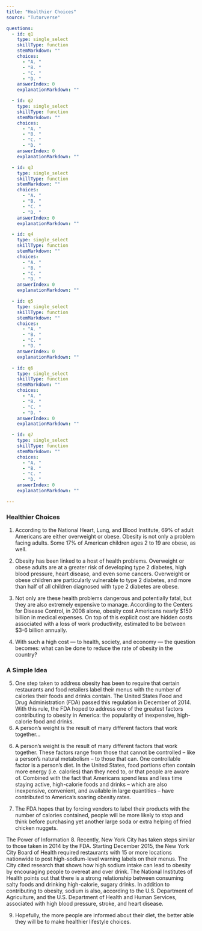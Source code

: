 ```yaml
---
title: "Healthier Choices"
source: "Tutorverse"

questions:
  - id: q1
    type: single_select
    skillType: function
    stemMarkdown: ""
    choices:
      - "A. "
      - "B. "
      - "C. "
      - "D. "
    answerIndex: 0
    explanationMarkdown: ""

  - id: q2
    type: single_select
    skillType: function
    stemMarkdown: ""
    choices:
      - "A. "
      - "B. "
      - "C. "
      - "D. "
    answerIndex: 0
    explanationMarkdown: ""

  - id: q3
    type: single_select
    skillType: function
    stemMarkdown: ""
    choices:
      - "A. "
      - "B. "
      - "C. "
      - "D. "
    answerIndex: 0
    explanationMarkdown: ""

  - id: q4
    type: single_select
    skillType: function
    stemMarkdown: ""
    choices:
      - "A. "
      - "B. "
      - "C. "
      - "D. "
    answerIndex: 0
    explanationMarkdown: ""

  - id: q5
    type: single_select
    skillType: function
    stemMarkdown: ""
    choices:
      - "A. "
      - "B. "
      - "C. "
      - "D. "
    answerIndex: 0
    explanationMarkdown: ""

  - id: q6
    type: single_select
    skillType: function
    stemMarkdown: ""
    choices:
      - "A. "
      - "B. "
      - "C. "
      - "D. "
    answerIndex: 0
    explanationMarkdown: ""

  - id: q7
    type: single_select
    skillType: function
    stemMarkdown: ""
    choices:
      - "A. "
      - "B. "
      - "C. "
      - "D. "
    answerIndex: 0
    explanationMarkdown: ""

---
```


### Healthier Choices

1. According to the National Heart, Lung, and Blood Institute, 69% of adult Americans are either overweight or obese. Obesity is not only a problem facing adults. Some 17% of American children ages 2 to 19 are obese, as well.

2. Obesity has been linked to a host of health problems. Overweight or obese adults are at a greater risk of developing type 2 diabetes, high blood pressure, heart disease, and even some cancers. Overweight or obese children are particularly vulnerable to type 2 diabetes, and more than half of all children diagnosed with type 2 diabetes are obese.

3. Not only are these health problems dangerous and potentially fatal, but they are also extremely expensive to manage. According to the Centers for Disease Control, in 2008 alone, obesity cost Americans nearly $150 billion in medical expenses. On top of this explicit cost are hidden costs associated with a loss of work productivity, estimated to be between $3-6 billion annually.

<ol start="4">
  <li>With such a high cost — to health, society, and economy — the question becomes:
      what can be done to reduce the rate of obesity in the country?</li>
</ol>

### A Simple Idea

<ol start="5">
  <li>One step taken to address obesity has been to require that certain restaurants
      and food retailers label their menus with the number of calories their foods and
      drinks contain. The United States Food and Drug Administration (FDA) passed this
      regulation in December of 2014. With this rule, the FDA hoped to address one of
      the greatest factors contributing to obesity in America: the popularity of
      inexpensive, high-calorie food and drinks.</li>
  <li>A person’s weight is the result of many different factors that work together…</li>
</ol>

6. A person’s weight is the result of many different factors that work together. These factors range from those that cannot be controlled – like a person’s natural metabolism – to those that can. One controllable factor is a person’s diet. In the United States, food portions often contain more energy (i.e. calories) than they need to, or that people are aware of. Combined with the fact that Americans spend less and less time staying active, high-calorie foods and drinks – which are also inexpensive, convenient, and available in large quantities – have contributed to America’s soaring obesity rates.

7. The FDA hopes that by forcing vendors to label their products with the number of calories contained, people will be more likely to stop and think before purchasing yet another large soda or extra helping of fried chicken nuggets.

The Power of Information
8. Recently, New York City has taken steps similar to those taken in 2014 by the FDA. Starting December 2015, the New York City Board of Health required restaurants with 15 or more locations nationwide to post high-sodium-level warning labels on their menus. The City cited research that shows how high sodium intake can lead to obesity by encouraging people to overeat and over drink. The National Institutes of Health points out that there is a strong relationship between consuming salty foods and drinking high-calorie, sugary drinks. In addition to contributing to obesity, sodium is also, according to the U.S. Department of Agriculture, and the U.S. Department of Health and Human Services, associated with high blood pressure, stroke, and heart disease.

9. Hopefully, the more people are informed about their diet, the better able they will be to make healthier lifestyle choices.